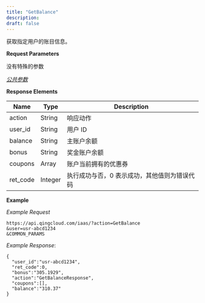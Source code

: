 ```yaml
---
title: "GetBalance"
description: 
draft: false
---
```




获取指定用户的账目信息。

**Request Parameters**

没有特殊的参数

[_公共参数_](../../common/parameters.html#api-common-parameters)

**Response Elements**

| Name | Type | Description |
| --- | --- | --- |
| action | String | 响应动作 |
| user_id | String | 用户 ID |
| balance | String | 主账户余额 |
| bonus | String | 奖金账户余额 |
| coupons | Array | 账户当前拥有的优惠券 |
| ret_code | Integer | 执行成功与否，0 表示成功，其他值则为错误代码 |

**Example**

_Example Request_

```
https://api.qingcloud.com/iaas/?action=GetBalance
&user=usr-abcd1234
&COMMON_PARAMS
```

_Example Response_:

```
{
  "user_id":"usr-abcd1234",
  "ret_code":0,
  "bonus":"305.1929",
  "action":"GetBalanceResponse",
  "coupons":[],
  "balance":"310.37"
}
```
